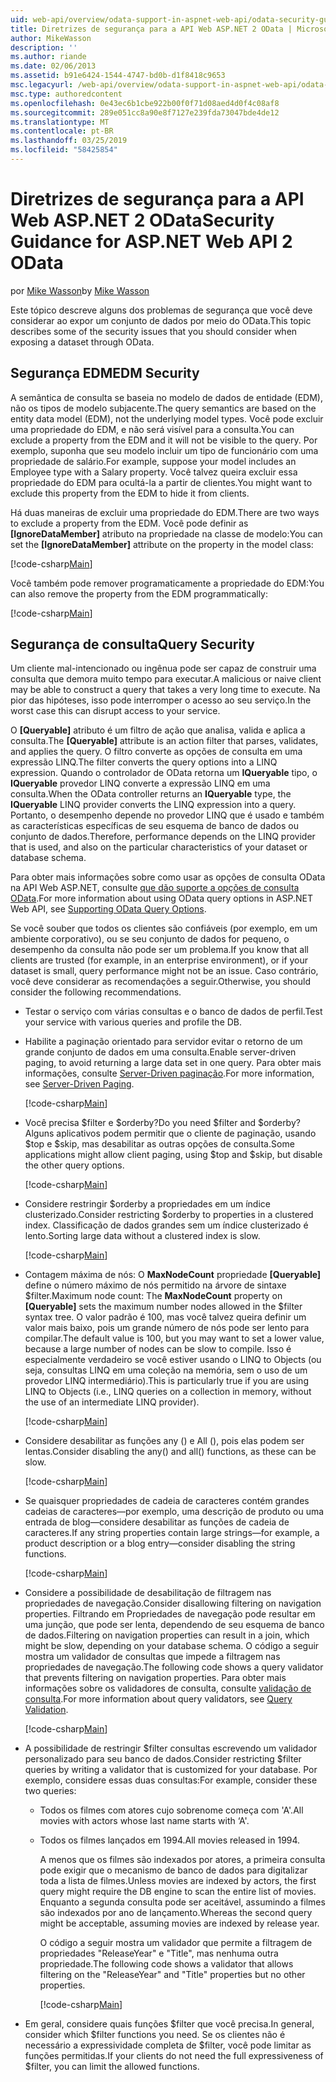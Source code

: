 ```yaml
---
uid: web-api/overview/odata-support-in-aspnet-web-api/odata-security-guidance
title: Diretrizes de segurança para a API Web ASP.NET 2 OData | Microsoft Docs
author: MikeWasson
description: ''
ms.author: riande
ms.date: 02/06/2013
ms.assetid: b91e6424-1544-4747-bd0b-d1f8418c9653
msc.legacyurl: /web-api/overview/odata-support-in-aspnet-web-api/odata-security-guidance
msc.type: authoredcontent
ms.openlocfilehash: 0e43ec6b1cbe922b00f0f71d08aed4d0f4c08af8
ms.sourcegitcommit: 289e051cc8a90e8f7127e239fda73047bde4de12
ms.translationtype: MT
ms.contentlocale: pt-BR
ms.lasthandoff: 03/25/2019
ms.locfileid: "58425854"
---
```

<a name="security-guidance-for-aspnet-web-api-2-odata"></a><span data-ttu-id="19c0c-102">Diretrizes de segurança para a API Web ASP.NET 2 OData</span><span class="sxs-lookup"><span data-stu-id="19c0c-102">Security Guidance for ASP.NET Web API 2 OData</span></span>
====================
<span data-ttu-id="19c0c-103">por [Mike Wasson](https://github.com/MikeWasson)</span><span class="sxs-lookup"><span data-stu-id="19c0c-103">by [Mike Wasson](https://github.com/MikeWasson)</span></span>

<span data-ttu-id="19c0c-104">Este tópico descreve alguns dos problemas de segurança que você deve considerar ao expor um conjunto de dados por meio do OData.</span><span class="sxs-lookup"><span data-stu-id="19c0c-104">This topic describes some of the security issues that you should consider when exposing a dataset through OData.</span></span>

## <a name="edm-security"></a><span data-ttu-id="19c0c-105">Segurança EDM</span><span class="sxs-lookup"><span data-stu-id="19c0c-105">EDM Security</span></span>

<span data-ttu-id="19c0c-106">A semântica de consulta se baseia no modelo de dados de entidade (EDM), não os tipos de modelo subjacente.</span><span class="sxs-lookup"><span data-stu-id="19c0c-106">The query semantics are based on the entity data model (EDM), not the underlying model types.</span></span> <span data-ttu-id="19c0c-107">Você pode excluir uma propriedade do EDM, e não será visível para a consulta.</span><span class="sxs-lookup"><span data-stu-id="19c0c-107">You can exclude a property from the EDM and it will not be visible to the query.</span></span> <span data-ttu-id="19c0c-108">Por exemplo, suponha que seu modelo incluir um tipo de funcionário com uma propriedade de salário.</span><span class="sxs-lookup"><span data-stu-id="19c0c-108">For example, suppose your model includes an Employee type with a Salary property.</span></span> <span data-ttu-id="19c0c-109">Você talvez queira excluir essa propriedade do EDM para ocultá-la a partir de clientes.</span><span class="sxs-lookup"><span data-stu-id="19c0c-109">You might want to exclude this property from the EDM to hide it from clients.</span></span>

<span data-ttu-id="19c0c-110">Há duas maneiras de excluir uma propriedade do EDM.</span><span class="sxs-lookup"><span data-stu-id="19c0c-110">There are two ways to exclude a property from the EDM.</span></span> <span data-ttu-id="19c0c-111">Você pode definir as **[IgnoreDataMember]** atributo na propriedade na classe de modelo:</span><span class="sxs-lookup"><span data-stu-id="19c0c-111">You can set the **[IgnoreDataMember]** attribute on the property in the model class:</span></span>

[!code-csharp[Main](odata-security-guidance/samples/sample1.cs)]

<span data-ttu-id="19c0c-112">Você também pode remover programaticamente a propriedade do EDM:</span><span class="sxs-lookup"><span data-stu-id="19c0c-112">You can also remove the property from the EDM programmatically:</span></span>

[!code-csharp[Main](odata-security-guidance/samples/sample2.cs)]

## <a name="query-security"></a><span data-ttu-id="19c0c-113">Segurança de consulta</span><span class="sxs-lookup"><span data-stu-id="19c0c-113">Query Security</span></span>

<span data-ttu-id="19c0c-114">Um cliente mal-intencionado ou ingênua pode ser capaz de construir uma consulta que demora muito tempo para executar.</span><span class="sxs-lookup"><span data-stu-id="19c0c-114">A malicious or naive client may be able to construct a query that takes a very long time to execute.</span></span> <span data-ttu-id="19c0c-115">Na pior das hipóteses, isso pode interromper o acesso ao seu serviço.</span><span class="sxs-lookup"><span data-stu-id="19c0c-115">In the worst case this can disrupt access to your service.</span></span>

<span data-ttu-id="19c0c-116">O **[Queryable]** atributo é um filtro de ação que analisa, valida e aplica a consulta.</span><span class="sxs-lookup"><span data-stu-id="19c0c-116">The **[Queryable]** attribute is an action filter that parses, validates, and applies the query.</span></span> <span data-ttu-id="19c0c-117">O filtro converte as opções de consulta em uma expressão LINQ.</span><span class="sxs-lookup"><span data-stu-id="19c0c-117">The filter converts the query options into a LINQ expression.</span></span> <span data-ttu-id="19c0c-118">Quando o controlador de OData retorna um **IQueryable** tipo, o **IQueryable** provedor LINQ converte a expressão LINQ em uma consulta.</span><span class="sxs-lookup"><span data-stu-id="19c0c-118">When the OData controller returns an **IQueryable** type, the **IQueryable** LINQ provider converts the LINQ expression into a query.</span></span> <span data-ttu-id="19c0c-119">Portanto, o desempenho depende no provedor LINQ que é usado e também as características específicas de seu esquema de banco de dados ou conjunto de dados.</span><span class="sxs-lookup"><span data-stu-id="19c0c-119">Therefore, performance depends on the LINQ provider that is used, and also on the particular characteristics of your dataset or database schema.</span></span>

<span data-ttu-id="19c0c-120">Para obter mais informações sobre como usar as opções de consulta OData na API Web ASP.NET, consulte [que dão suporte a opções de consulta OData](supporting-odata-query-options.md).</span><span class="sxs-lookup"><span data-stu-id="19c0c-120">For more information about using OData query options in ASP.NET Web API, see [Supporting OData Query Options](supporting-odata-query-options.md).</span></span>

<span data-ttu-id="19c0c-121">Se você souber que todos os clientes são confiáveis (por exemplo, em um ambiente corporativo), ou se seu conjunto de dados for pequeno, o desempenho da consulta não pode ser um problema.</span><span class="sxs-lookup"><span data-stu-id="19c0c-121">If you know that all clients are trusted (for example, in an enterprise environment), or if your dataset is small, query performance might not be an issue.</span></span> <span data-ttu-id="19c0c-122">Caso contrário, você deve considerar as recomendações a seguir.</span><span class="sxs-lookup"><span data-stu-id="19c0c-122">Otherwise, you should consider the following recommendations.</span></span>

- <span data-ttu-id="19c0c-123">Testar o serviço com várias consultas e o banco de dados de perfil.</span><span class="sxs-lookup"><span data-stu-id="19c0c-123">Test your service with various queries and profile the DB.</span></span>
- <span data-ttu-id="19c0c-124">Habilite a paginação orientado para servidor evitar o retorno de um grande conjunto de dados em uma consulta.</span><span class="sxs-lookup"><span data-stu-id="19c0c-124">Enable server-driven paging, to avoid returning a large data set in one query.</span></span> <span data-ttu-id="19c0c-125">Para obter mais informações, consulte [Server-Driven paginação](supporting-odata-query-options.md#server-paging).</span><span class="sxs-lookup"><span data-stu-id="19c0c-125">For more information, see [Server-Driven Paging](supporting-odata-query-options.md#server-paging).</span></span> 

    [!code-csharp[Main](odata-security-guidance/samples/sample3.cs)]
- <span data-ttu-id="19c0c-126">Você precisa $filter e $orderby?</span><span class="sxs-lookup"><span data-stu-id="19c0c-126">Do you need $filter and $orderby?</span></span> <span data-ttu-id="19c0c-127">Alguns aplicativos podem permitir que o cliente de paginação, usando $top e $skip, mas desabilitar as outras opções de consulta.</span><span class="sxs-lookup"><span data-stu-id="19c0c-127">Some applications might allow client paging, using $top and $skip, but disable the other query options.</span></span> 

    [!code-csharp[Main](odata-security-guidance/samples/sample4.cs)]
- <span data-ttu-id="19c0c-128">Considere restringir $orderby a propriedades em um índice clusterizado.</span><span class="sxs-lookup"><span data-stu-id="19c0c-128">Consider restricting $orderby to properties in a clustered index.</span></span> <span data-ttu-id="19c0c-129">Classificação de dados grandes sem um índice clusterizado é lento.</span><span class="sxs-lookup"><span data-stu-id="19c0c-129">Sorting large data without a clustered index is slow.</span></span> 

    [!code-csharp[Main](odata-security-guidance/samples/sample5.cs)]
- <span data-ttu-id="19c0c-130">Contagem máxima de nós: O **MaxNodeCount** propriedade **[Queryable]** define o número máximo de nós permitido na árvore de sintaxe $filter.</span><span class="sxs-lookup"><span data-stu-id="19c0c-130">Maximum node count: The **MaxNodeCount** property on **[Queryable]** sets the maximum number nodes allowed in the $filter syntax tree.</span></span> <span data-ttu-id="19c0c-131">O valor padrão é 100, mas você talvez queira definir um valor mais baixo, pois um grande número de nós pode ser lento para compilar.</span><span class="sxs-lookup"><span data-stu-id="19c0c-131">The default value is 100, but you may want to set a lower value, because a large number of nodes can be slow to compile.</span></span> <span data-ttu-id="19c0c-132">Isso é especialmente verdadeiro se você estiver usando o LINQ to Objects (ou seja, consultas LINQ em uma coleção na memória, sem o uso de um provedor LINQ intermediário).</span><span class="sxs-lookup"><span data-stu-id="19c0c-132">This is particularly true if you are using LINQ to Objects (i.e., LINQ queries on a collection in memory, without the use of an intermediate LINQ provider).</span></span> 

    [!code-csharp[Main](odata-security-guidance/samples/sample6.cs)]
- <span data-ttu-id="19c0c-133">Considere desabilitar as funções any () e All (), pois elas podem ser lentas.</span><span class="sxs-lookup"><span data-stu-id="19c0c-133">Consider disabling the any() and all() functions, as these can be slow.</span></span> 

    [!code-csharp[Main](odata-security-guidance/samples/sample7.cs)]
- <span data-ttu-id="19c0c-134">Se quaisquer propriedades de cadeia de caracteres contém grandes cadeias de caracteres&#8212;por exemplo, uma descrição de produto ou uma entrada de blog&#8212;considere desabilitar as funções de cadeia de caracteres.</span><span class="sxs-lookup"><span data-stu-id="19c0c-134">If any string properties contain large strings&#8212;for example, a product description or a blog entry&#8212;consider disabling the string functions.</span></span> 

    [!code-csharp[Main](odata-security-guidance/samples/sample8.cs)]
- <span data-ttu-id="19c0c-135">Considere a possibilidade de desabilitação de filtragem nas propriedades de navegação.</span><span class="sxs-lookup"><span data-stu-id="19c0c-135">Consider disallowing filtering on navigation properties.</span></span> <span data-ttu-id="19c0c-136">Filtrando em Propriedades de navegação pode resultar em uma junção, que pode ser lenta, dependendo de seu esquema de banco de dados.</span><span class="sxs-lookup"><span data-stu-id="19c0c-136">Filtering on navigation properties can result in a join, which might be slow, depending on your database schema.</span></span> <span data-ttu-id="19c0c-137">O código a seguir mostra um validador de consultas que impede a filtragem nas propriedades de navegação.</span><span class="sxs-lookup"><span data-stu-id="19c0c-137">The following code shows a query validator that prevents filtering on navigation properties.</span></span> <span data-ttu-id="19c0c-138">Para obter mais informações sobre os validadores de consulta, consulte [validação de consulta](supporting-odata-query-options.md#query-validation).</span><span class="sxs-lookup"><span data-stu-id="19c0c-138">For more information about query validators, see [Query Validation](supporting-odata-query-options.md#query-validation).</span></span> 

    [!code-csharp[Main](odata-security-guidance/samples/sample9.cs)]
- <span data-ttu-id="19c0c-139">A possibilidade de restringir $filter consultas escrevendo um validador personalizado para seu banco de dados.</span><span class="sxs-lookup"><span data-stu-id="19c0c-139">Consider restricting $filter queries by writing a validator that is customized for your database.</span></span> <span data-ttu-id="19c0c-140">Por exemplo, considere essas duas consultas:</span><span class="sxs-lookup"><span data-stu-id="19c0c-140">For example, consider these two queries:</span></span> 

  - <span data-ttu-id="19c0c-141">Todos os filmes com atores cujo sobrenome começa com 'A'.</span><span class="sxs-lookup"><span data-stu-id="19c0c-141">All movies with actors whose last name starts with ‘A'.</span></span>
  - <span data-ttu-id="19c0c-142">Todos os filmes lançados em 1994.</span><span class="sxs-lookup"><span data-stu-id="19c0c-142">All movies released in 1994.</span></span>

    <span data-ttu-id="19c0c-143">A menos que os filmes são indexados por atores, a primeira consulta pode exigir que o mecanismo de banco de dados para digitalizar toda a lista de filmes.</span><span class="sxs-lookup"><span data-stu-id="19c0c-143">Unless movies are indexed by actors, the first query might require the DB engine to scan the entire list of movies.</span></span> <span data-ttu-id="19c0c-144">Enquanto a segunda consulta pode ser aceitável, assumindo a filmes são indexados por ano de lançamento.</span><span class="sxs-lookup"><span data-stu-id="19c0c-144">Whereas the second query might be acceptable, assuming movies are indexed by release year.</span></span>

    <span data-ttu-id="19c0c-145">O código a seguir mostra um validador que permite a filtragem de propriedades "ReleaseYear" e "Title", mas nenhuma outra propriedade.</span><span class="sxs-lookup"><span data-stu-id="19c0c-145">The following code shows a validator that allows filtering on the "ReleaseYear" and "Title" properties but no other properties.</span></span>

    [!code-csharp[Main](odata-security-guidance/samples/sample10.cs)]
- <span data-ttu-id="19c0c-146">Em geral, considere quais funções $filter que você precisa.</span><span class="sxs-lookup"><span data-stu-id="19c0c-146">In general, consider which $filter functions you need.</span></span> <span data-ttu-id="19c0c-147">Se os clientes não é necessário a expressividade completa de $filter, você pode limitar as funções permitidas.</span><span class="sxs-lookup"><span data-stu-id="19c0c-147">If your clients do not need the full expressiveness of $filter, you can limit the allowed functions.</span></span>
